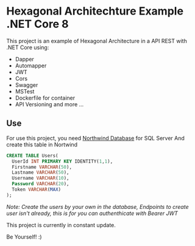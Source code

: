 # Hexagonal Architechture Example .NET Core 8

This project is an example of Hexagonal Architecture in a API REST with .NET Core using:
- Dapper
- Automapper
- JWT
- Cors
- Swagger
- MSTest
- Dockerfile for container
- API Versioning
and more ...

## Use

For use this project, you need [Northwind Database](https://github.com/Microsoft/sql-server-samples/tree/master/samples/databases/northwind-pubs) for SQL Server
And create this table in Nortwind

``` SQL
CREATE TABLE Users(
  UserId INT PRIMARY KEY IDENTITY(1,1),
  Firstname VARCHAR(50),
  Lastname VARCHAR(50),
  Username VARCHAR(10),
  Password VARCHAR(20),
  Token VARCHAR(MAX)
);
```

*Note: Create the users by your own in the database, Endpoints to create user isn't already, this is for you can authenthicate with Bearer JWT*

This project is currently in constant update.

Be Yourself! :)
